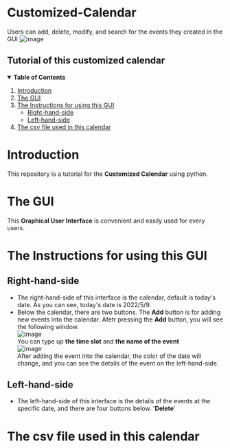 # Customized-Calendar
Users can add, delete, modify, and search for the events they created in the GUI
![image](https://user-images.githubusercontent.com/89577799/167335469-d17a9fae-d4cc-44aa-bcde-8d871bd006c7.png)
## Tutorial of this customized calendar
<details open="open">
  <summary><b>Table of Contents</b></summary>
  <ol>
    <li>
      <a href="#introduction">Introduction</a>
      <ul> 
    </li>
      </ul>
    <li>
      <a href="#the-gui">The GUI</a> 
    </li>
    <li>
      <a href="#the-instructions-for-using-this-GUI">The Instructions for using this GUI</a>
      <ul>
        <li><a href="#right-hand-side">Right-hand-side</a></li>
        <li><a href="#left-hand-side">Left-hand-side</a></li>
      </ul>
    </li>
    <li><a href="#the-csv-file-used-in-this-calendar">The csv file used in this calendar</a></li>
  </ol>
</details>

# __Introduction__
This repository is a tutorial for the __Customized Calendar__ using python.
# __The GUI__
This __Graphical User Interface__ is convenient and easily used for every users.
# __The Instructions for using this GUI__
## __Right-hand-side__
* The right-hand-side of this interface is the calendar, default is today's date. As you can see, today's date is 2022/5/9.
* Below the calendar, there are two buttons. The __Add__ button is for adding new events into the calendar. Afetr pressing the __Add__ button, you will see the following window.  
![image](https://user-images.githubusercontent.com/89577799/167347447-0b204e9f-c9d9-47ec-9529-155ac1de7812.png)  
You can type up __the time slot__ and __the name of the event__    
![image](https://user-images.githubusercontent.com/89577799/167348835-614bc8ab-c69c-4984-a11b-8149ff4a4537.png)  
After adding the event into the calendar, the color of the date will change, and you can see the details of the event on the left-hand-side.
## __Left-hand-side__
* The left-hand-side of this interface is the details of the events at the specific date, and there are four buttons below.
  '__Delete__'
  
# __The csv file used in this calendar__
